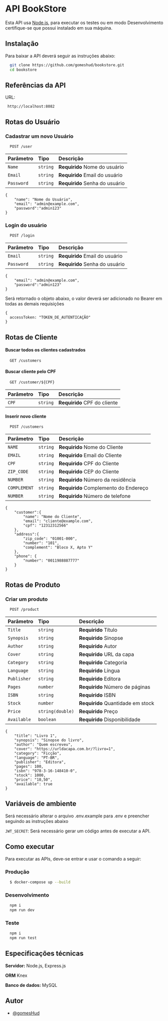 # API BookStore

Esta API usa [Node.js](https://nodejs.org/en/), para executar os testes ou em modo Desenvolvimento certifique-se que possui instalado em sua máquina.

## Instalação

Para baixar a API deverá seguir as instruções abaixo:

```bash
  git clone https://github.com/gomeshud/bookstore.git
  cd bookstore
```

## Referências da API

URL:
```
 http://localhost:8082
```

## Rotas do Usuário

### Cadastrar um novo Usuário

```http
  POST /user
```
| Parâmetro    | Tipo     | Descrição                           |
| :----------- | :------- | :---------------------------------- |
| `Name` | `string` | **Requirido** Nome do usuário  |
| `Email` | `string` | **Requirido** Email do usuário  |
| `Password` | `string` | **Requirido** Senha do usuário  |

```
{
	"name": "Nome do Usuário",
	"email": "admin@example.com",
	"password":"admin123"
}
```

### Login do usuário

```http
  POST /login
```
| Parâmetro    | Tipo     | Descrição                           |
| :----------- | :------- | :---------------------------------- |
| `Email` | `string` | **Requirido** Email do usuário  |
| `Password` | `string` | **Requirido** Senha do usuário  |
```
{
	"email": "admin@example.com",
	"password":"admin123"
}
```

Será retornado o objeto abaixo, o valor deverá ser adicionado no Bearer em todas as demais requisições

```
{
  accessToken: "TOKEN_DE_AUTENTICAÇÃO"
}
```

## Rotas de Cliente

#### Buscar todos os clientes cadastrados

```http
  GET /customers
```

#### Buscar cliente pelo CPF

```http
  GET /customer/${CPF}
```
| Parâmetro    | Tipo     | Descrição                           |
| :----------- | :------- | :---------------------------------- |
| `CPF` | `string` | **Requirido** CPF do cliente  |

#### Inserir novo cliente

```http
  POST /customers
```
| Parâmetro    | Tipo     | Descrição                           |
| :----------- | :------- | :---------------------------------- |
|    `NAME`    | `string` | **Requirido** Nome do Cliente         |
|    `EMAIL`   | `string` | **Requirido** Email do Cliente        |
|     `CPF`    | `string` | **Requirido** CPF do Cliente          |
|  `ZIP_CODE`  | `string` | **Requirido** CEP do Cliente          |
|  `NUMBER`    | `string` | **Requirido** Número da residência    |
|  `COMPLEMENT`| `string` | **Requirido** Complemento do Endereço |
|  `NUMBER`    | `string` | **Requirido** Número de telefone      |

```
{
	"customer":{
		"name": "Nome do Cliente",
		"email": "cliente@example.com",
		"cpf": "12312312566"
	},
	"address":{
		"zip_code": "01001-000",
		"number": "101",
		"complement": "Bloco X, Apto Y"
	},
	"phone": {
		"number": "0011988887777"
	}
}
```

## Rotas de Produto

### Criar um produto
```http
  POST /product
```
| Parâmetro    | Tipo     | Descrição                           |
| :----------- | :------- | :---------------------------------- |
| `Title` | `string` | **Requirido** Título |
| `Synopsis` | `string` | **Requirido** Sinopse |
| `Author` | `string` | **Requirido** Autor |
| `Cover` | `string` | **Requirido** URL da capa |
| `Category` | `string` | **Requirido** Categoria |
| `Language` | `string` | **Requirido** Língua |
| `Publisher` | `string` | **Requirido** Editora |
| `Pages` | `number` | **Requirido** Número de páginas  |
| `ISBN` | `string` | **Requirido** ISBN |
| `Stock` | `number` | **Requirido** Quantidade em stock  |
| `Price` | `string(double)` | **Requirido** Preço |
| `Available` | `boolean` | **Requirido** Disponibilidade  |

```
{
	"title": "Livro 1",
	"synopsis": "Sinopse do livro",
	"author": "Quem escreveu",
	"cover": "https://urldacapa.com.br/?livro=1",
	"category": "Ficção",
	"language": "PT-BR",
	"publisher": "Editora",
	"pages": 100,
	"isbn": "978-3-16-148410-0",
	"stock": 1000,
	"price": "10,50",
	"available": true
}
```

## Variáveis de ambiente

Será necessário alterar o arquivo .env.example para .env e preencher seguindo as instruções abaixo

`JWT_SECRET`: Será necessário gerar um código antes de executar a API.

## Como executar

Para executar as APIs, deve-se entrar e usar o comando a seguir:

### Produção
```bash
  $ docker-compose up --build
```

### Desenvolvimento
```bash
  npm i
  npm run dev
```
### Teste
```bash
  npm i
  npm run test
```

## Especificações técnicas

**Servidor:** Node.js, Express.js

**ORM** Knex

**Banco de dados:** MySQL

## Autor

- [@gomesHud](https://www.github.com/gomeshud)
